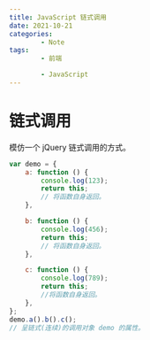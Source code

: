 ```yaml
---
title: JavaScript 链式调用
date: 2021-10-21
categories:
        - Note
tags:
        - 前端

        - JavaScript
---
```


# 链式调用

模仿一个 jQuery 链式调用的方式。

```JavaScript
var demo = {
	a: function () {
		console.log(123);
		return this;
		// 将函数自身返回。
	},

	b: function () {
		console.log(456);
		return this;
		// 将函数自身返回。
	},

	c: function () {
		console.log(789);
		return this;
		//将函数自身返回。
	},
};
demo.a().b().c();
// 呈链式(连续)的调用对象 demo 的属性。
```
